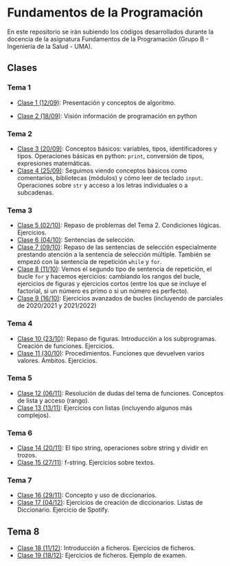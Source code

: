 # Fundamentos de la Programación
En este repositorio se irán subiendo los códigos desarrollados durante la docencia de la asignatura Fundamentos de la Programación (Grupo B - Ingeniería de la Salud - UMA).

## Clases

### Tema 1
* [Clase 1 (12/09)](clases/clase01/clase01.md): Presentación y conceptos de algoritmo.

* [Clase 2 (18/09)](clases/clase02/clase02.md): Visión información de programación en python

### Tema 2

* [Clase 3 (20/09)](clases/clase03/clase03.md): Conceptos básicos: variables, tipos, identificadores y tipos. Operaciones básicas en python: `print`, conversión de tipos, expresiones matemáticas.
* [Clase 4 (25/09)](clases/clase04/clase04.md): Seguimos viendo conceptos básicos como comentarios, bibliotecas (módulos) y cómo leer de teclado `input`. Operaciones sobre `str` y acceso a los letras individuales o a subcadenas.

### Tema 3
* [Clase 5 (02/10)](clases/clase05/clase05.md): Repaso de problemas del Tema 2. Condiciones lógicas. Ejercicios. 
* [Clase 6 (04/10)](clases/clase06/clase06.md): Sentencias de selección.
* [Clase 7 (09/10)](clases/clase07/clase07.md): Repaso de las sentencias de selección especialmente prestando atención a la sentencia de selección múltiple. También se empezó con la sentencia de repetición `while` y `for`.
* [Clase 8 (11/10)](clases/clase08/clase08.md): Vemos el segundo tipo de sentencia de repetición, el bucle `for` y hacemos ejercicios: cambiando los rangos del bucle, ejercicios de figuras y ejercicios cortos (entre los que se incluye el factorial, si un número es primo o si un número es perfecto).
* [Clase 9 (16/10)](clases/clase09/clase09.md): Ejercicios avanzados de bucles (incluyendo de parciales de 2020/2021 y 2021/2022)

### Tema 4
* [Clase 10 (23/10)](clases/clase10/clase10.md): Repaso de figuras. Introducción a los subprogramas. Creación de funciones. Ejercicios.
* [Clase 11 (30/10)](clases/clase11/clase11.md): Procedimientos. Funciones que devuelven varios valores. Ámbitos. Ejercicios.

### Tema 5
* [Clase 12 (06/11)](clases/clase12/clase12.md): Resolución de dudas del tema de funciones. Conceptos de lista y acceso (rango).
* [Clase 13 (13/11)](clases/clase13/clase13.md): Ejercicios con listas (incluyendo algunos más complejos).

### Tema 6
* [Clase 14 (20/11)](clases/clase14/clase14.md): El tipo string, operaciones sobre string y dividir en trozos.
* [Clase 15 (27/11)](clases/clase15/clase15.md): f-string. Ejercicios sobre textos.

### Tema 7
* [Clase 16 (29/11)](clases/clase16/clase16.md): Concepto y uso de diccionarios.
* [Clase 17 (04/12)](clases/clase17/clase17.md): Ejercicios de creación de diccionarios. Listas de Diccionario. Ejercicio de Spotify.

## Tema 8
* [Clase 18 (11/12)](clases/clase18/clase18.md): Introducción a ficheros. Ejercicios de ficheros.
* [Clase 19 (18/12)](clases/clase19/clase19.md): Ejercicios de ficheros. Ejemplo de examen.